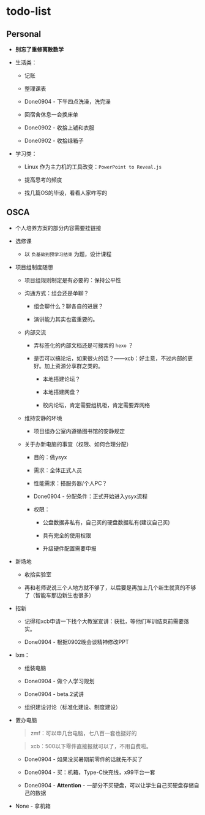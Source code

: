 # todo-list

## Personal

- **别忘了重修离散数学**

- 生活类：

    - 记账 

    - 整理课表

    - Done0904 - 下午四点洗澡，洗完澡

	- 回宿舍休息一会换床单

    - Done0902 - 收拾上铺和衣服

    - Done0902 - 收拾绿箱子

- 学习类：

    - Linux 作为主力机的工具改变：`PowerPoint to Reveal.js`

    - 提高思考的频度

    - 找几篇OS的毕设，看看人家咋写的

## OSCA

- 个人培养方案的部分内容需要挂链接

- 选修课

    - 以 `负基础到预学习结束` 为题，设计课程

- 项目组制度随想

    - 项目组规则制定是有必要的：保持公平性

    - 沟通方式：组会还是单聊？

        - 组会聊什么？聊各自的进展？

	    - 演讲能力其实也蛮重要的。

    - 内部交流

	    - 弄标签化的内部文档还是可搜索的 `hexo` ？

        - 是否可以搞论坛，如果很火的话？——xcb：好主意，不过内部的更好。加上资源分享群之类的。

            - 本地搭建论坛？

            - 本地搭建网盘？

            - 校内论坛，肯定需要组机柜，肯定需要弄网络

    - 维持安静的环境

	    - 项目组办公室内遵循图书馆的安静规定

    - 关于办新电脑的事宜（权限、如何合理分配）

        - 目的：做ysyx

        - 需求：全体正式人员

        - 性能需求：搭服务器/个人PC？

        - Done0904 - 分配条件：正式开始进入ysyx流程

		- 权限：

		    - 公盘数据非私有，自己买的硬盘数据私有(建议自己买)

			- 具有完全的使用权限

			- 升级硬件配置需要申报

- 新场地

    - 收拾实验室

    - 再和老师说说三个人地方就不够了，以后要是再加上几个新生就真的不够了（智能车那边新生也很多）

- 招新

    - 记得和xcb申请一下找个大教室宣讲：获批，等他们军训结束前需要落实。

    - Done0904 - 根据0902晚会谈精神修改PPT

- lxm：

    - 组装电脑

    - Done0904 - 做个人学习规划

    - Done0904 - beta.2试讲

    - 组织建设讨论（标准化建设、制度建设）

- 置办电脑

    > zmf：可以申几台电脑，七八百一套也挺好的

    > xcb：500以下零件直接报就可以了，不用自费啦。

    - Done0904 - 如果没买暑期前零件的话就先不买了

	- Done0904 - 买：机箱，Type-C快充线，x99平台一套

    - Done0904 - **Attention** - 一部分不买硬盘，可以让学生自己买硬盘存储自己的数据

- None - 拿机箱

